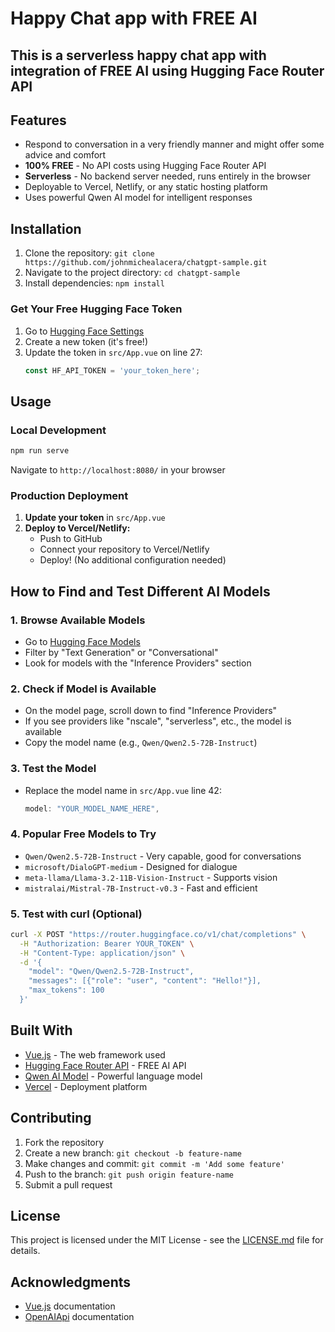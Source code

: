 # **Happy Chat app with FREE AI**
## This is a serverless happy chat app with integration of FREE AI using Hugging Face Router API

## **Features**
- Respond to conversation in a very friendly manner and might offer some advice and comfort
- **100% FREE** - No API costs using Hugging Face Router API
- **Serverless** - No backend server needed, runs entirely in the browser
- Deployable to Vercel, Netlify, or any static hosting platform
- Uses powerful Qwen AI model for intelligent responses

## Installation

1. Clone the repository: `git clone https://github.com/johnmichealacera/chatgpt-sample.git`
2. Navigate to the project directory: `cd chatgpt-sample`
3. Install dependencies: `npm install`

### Get Your Free Hugging Face Token
1. Go to [Hugging Face Settings](https://huggingface.co/settings/tokens)
2. Create a new token (it's free!)
3. Update the token in `src/App.vue` on line 27:
   ```javascript
   const HF_API_TOKEN = 'your_token_here';
   ```

## Usage

### Local Development
```bash
npm run serve
```
Navigate to `http://localhost:8080/` in your browser

### Production Deployment
1. **Update your token** in `src/App.vue`
2. **Deploy to Vercel/Netlify:**
   - Push to GitHub
   - Connect your repository to Vercel/Netlify
   - Deploy! (No additional configuration needed)

## How to Find and Test Different AI Models

### 1. Browse Available Models
- Go to [Hugging Face Models](https://huggingface.co/models)
- Filter by "Text Generation" or "Conversational"
- Look for models with the "Inference Providers" section

### 2. Check if Model is Available
- On the model page, scroll down to find "Inference Providers"
- If you see providers like "nscale", "serverless", etc., the model is available
- Copy the model name (e.g., `Qwen/Qwen2.5-72B-Instruct`)

### 3. Test the Model
- Replace the model name in `src/App.vue` line 42:
  ```javascript
  model: "YOUR_MODEL_NAME_HERE",
  ```

### 4. Popular Free Models to Try
- `Qwen/Qwen2.5-72B-Instruct` - Very capable, good for conversations
- `microsoft/DialoGPT-medium` - Designed for dialogue
- `meta-llama/Llama-3.2-11B-Vision-Instruct` - Supports vision
- `mistralai/Mistral-7B-Instruct-v0.3` - Fast and efficient

### 5. Test with curl (Optional)
```bash
curl -X POST "https://router.huggingface.co/v1/chat/completions" \
  -H "Authorization: Bearer YOUR_TOKEN" \
  -H "Content-Type: application/json" \
  -d '{
    "model": "Qwen/Qwen2.5-72B-Instruct",
    "messages": [{"role": "user", "content": "Hello!"}],
    "max_tokens": 100
  }'
```

## Built With
- [Vue.js](https://vuejs.org/v2/guide/) - The web framework used
- [Hugging Face Router API](https://huggingface.co/docs/inference-api) - FREE AI API
- [Qwen AI Model](https://huggingface.co/Qwen) - Powerful language model
- [Vercel](https://vercel.com/) - Deployment platform
## Contributing
1. Fork the repository
2. Create a new branch: `git checkout -b feature-name`
3. Make changes and commit: `git commit -m 'Add some feature'`
4. Push to the branch: `git push origin feature-name`
5. Submit a pull request
## License
This project is licensed under the MIT License - see the [LICENSE.md](https://opensource.org/license/mit/) file for details.

## Acknowledgments
- [Vue.js](https://vuejs.org/v2/guide/) documentation
- [OpenAIApi](https://github.com/openai/openai-cookbook#readme) documentation